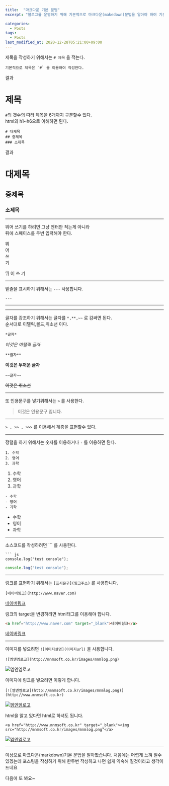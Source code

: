 ```yaml
---
title:  "마크다운 기본 문법"
excerpt: "블로그를 운영하기 위해 기본적으로 마크다운(makedown)문법을 알아야 하여 기본적인 내용을 정리해봅니다."

categories:
  - Posts
tags:
  - Posts
last_modified_at: 2020-12-28T05:21:00+09:00
---
```

  
  
  

제목을 작성하기 위해서는 `# 제목` 을 적는다.

```
기본적으로 제목은 `#` 을 이용하여 작성한다.
```
결과  
# 제목  

`#`의 갯수의 따라 제목을 6개까지 구분할수 있다.  
html의 h1~h6으로 이해하면 된다.

```
# 대제목
## 중제목
### 소제목
```
결과
# 대제목
## 중제목
### 소제목
  
---
  
  
  
  

뛰어 쓰기를 하려면 그냥 엔터만 적는게 아니라  
뒤에 스페이스를 두번 입력해야 한다.  
  
뛰  
어  
쓰  
기

뛰
어
쓰
기

---
  
  
  

밑줄을 표시하기 위해서는 ` --- ` 사용합니다.
```
---
```
---

---
  
  
  

글자를 강조하기 위해서는 글자를 `*,**,~~` 로 감싸면 된다.  
순서대로 이탤릭,볼드,취소선 이다.
```
*글자*
```
*이것은 이탤릭 글자*  
  
```
**글자**
```
**이것은 두꺼운 글자**  
  

```
~~글자~~
```
~~이것은 취소선~~
  
---
  
  
  
  

또 인용문구를 넣기위해서는 `>` 를 사용한다.
> 이것은 인용문구 입니다.
  
---
  
  
  
  
  

` > , >> , >>> ` 를 이용해서 계층을 표현할수 있다.  
  
---
  
  
  
  
  
정렬을 하기 위해서는 숫자를 이용하거나 `-` 를 이용하면 된다.

```
1. 수학
2. 영어
3. 과학
```
1. 수학
2. 영어
3. 과학
  
```
- 수학
- 영어
- 과학
```
- 수학
- 영어
- 과학
  
---
  
  
  
  
소스코드를 작성하려면 ``` 를 사용한다. 


```
``` js
console.log("test console");
```

``` js
console.log("test console");
```
  
    
    
  
---
  
  
  
  

링크를 표현하기 위해서는 `[표시문구](링크주소)` 를 사용합니다.

```
[네이버링크](http://www.naver.com)
```

[네이버링크](http://www.naver.com)
  

링크의 target을 변경하려면 html태그를 이용해야 합니다.  

``` html
<a href="http://www.naver.com" target="_blank">네이버링크</a>
```
<a href="http://www.naver.com" target="_blank">네이버링크</a>

  
---
  
  
  
  

이미지를 넣으려면 `![이미지설명](이미지url)` 을 사용합니다.

```
![엠엔엠로고](http://mnmsoft.co.kr/images/mnmlog.png)
```
![엠엔엠로고](http://mnmsoft.co.kr/images/mnmlog.png)

이미지에 링크를 넣으려면 이렇게 합니다.
```
[![엠엔엠로고](http://mnmsoft.co.kr/images/mnmlog.png)](http://www.mnmsoft.co.kr)
```
[![엠엔엠로고](http://mnmsoft.co.kr/images/mnmlog.png)](http://www.mnmsoft.co.kr)

html을 알고 있다면 html로 하셔도 됩니다.
```
<a href="http://www.mnmsoft.co.kr" target="_blank"><img src="http://mnmsoft.co.kr/images/mnmlog.png"</a>
```
<a href="http://www.mnmsoft.co.kr" target="_blank">
  <img src="http://mnmsoft.co.kr/images/mnmlog.png" alt="엠엔엠로고"/>
</a>

  
---
  
  
  
  

이상으로 마크다운(markdown)기본 문법을 알아봤습니다.
처음에는 어렵게 느껴 질수 있겠는데 포스팅을 작성하기 위해 한두번 작성하고 나면 쉽게 익숙해 질것이라고 생각이 드네요

다음에 또 봐요~












